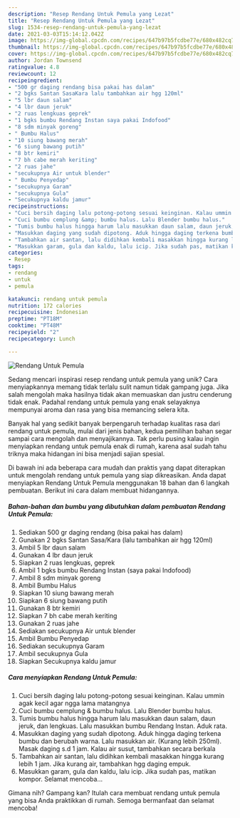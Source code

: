 ```yaml
---
description: "Resep Rendang Untuk Pemula yang Lezat"
title: "Resep Rendang Untuk Pemula yang Lezat"
slug: 1534-resep-rendang-untuk-pemula-yang-lezat
date: 2021-03-03T15:14:12.042Z
image: https://img-global.cpcdn.com/recipes/647b97b5fcdbe77e/680x482cq70/rendang-untuk-pemula-foto-resep-utama.jpg
thumbnail: https://img-global.cpcdn.com/recipes/647b97b5fcdbe77e/680x482cq70/rendang-untuk-pemula-foto-resep-utama.jpg
cover: https://img-global.cpcdn.com/recipes/647b97b5fcdbe77e/680x482cq70/rendang-untuk-pemula-foto-resep-utama.jpg
author: Jordan Townsend
ratingvalue: 4.8
reviewcount: 12
recipeingredient:
- "500 gr daging rendang bisa pakai has dalam"
- "2 bgks Santan SasaKara lalu tambahkan air hgg 120ml"
- "5 lbr daun salam"
- "4 lbr daun jeruk"
- "2 ruas lengkuas geprek"
- "1 bgks bumbu Rendang Instan saya pakai Indofood"
- "8 sdm minyak goreng"
- " Bumbu Halus"
- "10 siung bawang merah"
- "6 siung bawang putih"
- "8 btr kemiri"
- "7 bh cabe merah keriting"
- "2 ruas jahe"
- "secukupnya Air untuk blender"
- " Bumbu Penyedap"
- "secukupnya Garam"
- "secukupnya Gula"
- "Secukupnya kaldu jamur"
recipeinstructions:
- "Cuci bersih daging lalu potong-potong sesuai keinginan. Kalau ummin agak kecil agar ngga lama matangnya"
- "Cuci bumbu cemplung &amp; bumbu halus. Lalu Blender bumbu halus."
- "Tumis bumbu halus hingga harum lalu masukkan daun salam, daun jeruk, dan lengkuas. Lalu masukkan bumbu Rendang Instan. Aduk rata."
- "Masukkan daging yang sudah dipotong. Aduk hingga daging terkena bumbu dan berubah warna. Lalu masukkan air. (Kurang lebih 250ml). Masak daging s.d 1 jam. Kalau air susut, tambahkan secara berkala"
- "Tambahkan air santan, lalu didihkan kembali masakkan hingga kurang lebih 1 jam. Jika kurang air, tambahkan hgg daging empuk."
- "Masukkan garam, gula dan kaldu, lalu icip. Jika sudah pas, matikan kompor. Selamat mencoba..."
categories:
- Resep
tags:
- rendang
- untuk
- pemula

katakunci: rendang untuk pemula 
nutrition: 172 calories
recipecuisine: Indonesian
preptime: "PT18M"
cooktime: "PT48M"
recipeyield: "2"
recipecategory: Lunch

---
```



![Rendang Untuk Pemula](https://img-global.cpcdn.com/recipes/647b97b5fcdbe77e/680x482cq70/rendang-untuk-pemula-foto-resep-utama.jpg)

Sedang mencari inspirasi resep rendang untuk pemula yang unik? Cara menyiapkannya memang tidak terlalu sulit namun tidak gampang juga. Jika salah mengolah maka hasilnya tidak akan memuaskan dan justru cenderung tidak enak. Padahal rendang untuk pemula yang enak selayaknya mempunyai aroma dan rasa yang bisa memancing selera kita.



Banyak hal yang sedikit banyak berpengaruh terhadap kualitas rasa dari rendang untuk pemula, mulai dari jenis bahan, kedua pemilihan bahan segar sampai cara mengolah dan menyajikannya. Tak perlu pusing kalau ingin menyiapkan rendang untuk pemula enak di rumah, karena asal sudah tahu triknya maka hidangan ini bisa menjadi sajian spesial.


Di bawah ini ada beberapa cara mudah dan praktis yang dapat diterapkan untuk mengolah rendang untuk pemula yang siap dikreasikan. Anda dapat menyiapkan Rendang Untuk Pemula menggunakan 18 bahan dan 6 langkah pembuatan. Berikut ini cara dalam membuat hidangannya.

<!--inarticleads1-->

##### Bahan-bahan dan bumbu yang dibutuhkan dalam pembuatan Rendang Untuk Pemula:

1. Sediakan 500 gr daging rendang (bisa pakai has dalam)
1. Gunakan 2 bgks Santan Sasa/Kara (lalu tambahkan air hgg 120ml)
1. Ambil 5 lbr daun salam
1. Gunakan 4 lbr daun jeruk
1. Siapkan 2 ruas lengkuas, geprek
1. Ambil 1 bgks bumbu Rendang Instan (saya pakai Indofood)
1. Ambil 8 sdm minyak goreng
1. Ambil  Bumbu Halus
1. Siapkan 10 siung bawang merah
1. Siapkan 6 siung bawang putih
1. Gunakan 8 btr kemiri
1. Siapkan 7 bh cabe merah keriting
1. Gunakan 2 ruas jahe
1. Sediakan secukupnya Air untuk blender
1. Ambil  Bumbu Penyedap
1. Sediakan secukupnya Garam
1. Ambil secukupnya Gula
1. Siapkan Secukupnya kaldu jamur




<!--inarticleads2-->

##### Cara menyiapkan Rendang Untuk Pemula:

1. Cuci bersih daging lalu potong-potong sesuai keinginan. Kalau ummin agak kecil agar ngga lama matangnya
1. Cuci bumbu cemplung &amp; bumbu halus. Lalu Blender bumbu halus.
1. Tumis bumbu halus hingga harum lalu masukkan daun salam, daun jeruk, dan lengkuas. Lalu masukkan bumbu Rendang Instan. Aduk rata.
1. Masukkan daging yang sudah dipotong. Aduk hingga daging terkena bumbu dan berubah warna. Lalu masukkan air. (Kurang lebih 250ml). Masak daging s.d 1 jam. Kalau air susut, tambahkan secara berkala
1. Tambahkan air santan, lalu didihkan kembali masakkan hingga kurang lebih 1 jam. Jika kurang air, tambahkan hgg daging empuk.
1. Masukkan garam, gula dan kaldu, lalu icip. Jika sudah pas, matikan kompor. Selamat mencoba...




Gimana nih? Gampang kan? Itulah cara membuat rendang untuk pemula yang bisa Anda praktikkan di rumah. Semoga bermanfaat dan selamat mencoba!
